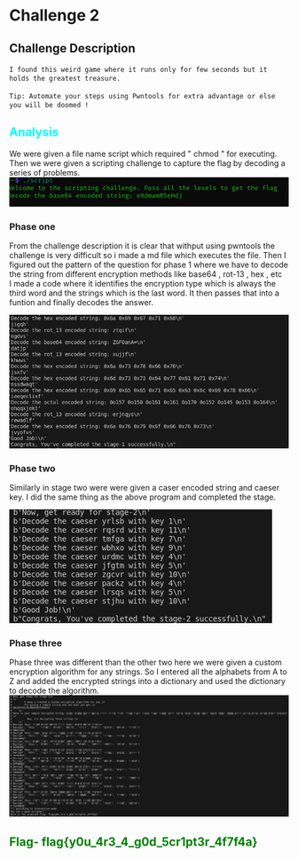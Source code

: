# Challenge 2
## Challenge Description
```
I found this weird game where it runs only for few seconds but it holds the greatest treasure. 

Tip: Automate your steps using Pwntools for extra advantage or else you will be doomed !
```

## <span style="color:aqua;">Analysis</span>
 We were given a file name script which required " chmod " for executing. <br> Then we were given a scripting challenge to capture the flag by decoding a series of problems. 
![](2.png)   
### Phase one
 From the challenge description it is clear that withput using pwntools the challenge is very difficult so i made a md file which executes the file. Then I figured out the pattern of the question for phase 1 where we have to decode the string from different encryption methods like base64 , rot-13 , hex , etc<br>
 I made a code where it identifies the encryption type which is always the third word and the strings which is the last word. It then passes that into a funtion and finally decodes the answer.

![](2p1.png)

### Phase two
Similarly in stage two were were given a caser encoded string and caeser key. I did the same thing as the above program and completed the stage.

![](2p2.png)

### Phase three
Phase three was different than the other two here we were given a custom encryption algorithm for any strings. So I entered all the alphabets from A to Z and added the encrypted strings into a dictionary and used the dictionary to decode the algorithm.
![](2p3.png)

## <span style="color:Green;">Flag- flag{y0u_4r3_4_g0d_5cr1pt3r_4f7f4a}</span>